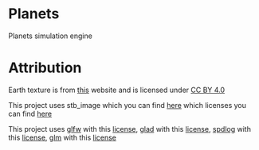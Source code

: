 # Planets
Planets simulation engine

# Attribution

Earth texture is from [this](https://www.solarsystemscope.com/textures/) website and is licensed under [CC BY 4.0](https://creativecommons.org/licenses/by/4.0/)

This project uses stb_image which you can find [here](https://github.com/nothings/stb) which licenses you can find [here](https://github.com/nothings/stb/blob/master/LICENSE)

This project uses [glfw](https://www.glfw.org/) with this [license](https://github.com/glfw/glfw/blob/master/LICENSE.md), [glad](https://glad.dav1d.de/) with this [license](https://github.com/Dav1dde/glad/blob/glad2/LICENSE), [spdlog](https://github.com/gabime/spdlog) with this [license](https://github.com/gabime/spdlog/blob/v1.x/LICENSE), [glm](https://github.com/g-truc/glm) with this [license](https://github.com/g-truc/glm/blob/master/copying.txt)
